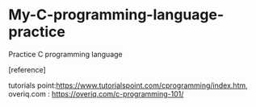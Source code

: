 # My-C-programming-language-practice
Practice C programming language 

[reference]

tutorials point:https://www.tutorialspoint.com/cprogramming/index.htm,
overiq.com : https://overiq.com/c-programming-101/
